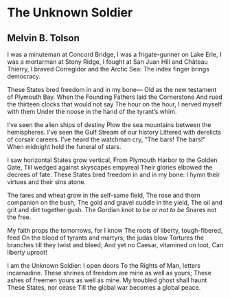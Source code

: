 # The Unknown Soldier
## Melvin B. Tolson
I was a minuteman at Concord Bridge,
I was a frigate-gunner on Lake Erie,
I was a mortarman at Stony Ridge,
I fought at San Juan Hill and Château Thierry,
I braved Corregidor and the Arctic Sea:
The index finger brings democracy.

These States bred freedom in and in my bone—
Old as the new testament of Plymouth Bay.
When the Founding Fathers laid the Cornerstone
And rued the thirteen clocks that would not say
The hour on the hour, I nerved myself with them
Under the noose in the hand of the tyrant’s whim.

I’ve seen the alien ships of destiny
Plow the sea mountains between the hemispheres.
I’ve seen the Gulf Stream of our history
Littered with derelicts of corsair careers.
I’ve heard the watchman cry, “The bars! The bars!”
When midnight held the funeral of stars.

I saw horizontal States grow vertical,
From Plymouth Harbor to the Golden Gate,
Till wedged against skyscapes empyreal
Their glories elbowed the decrees of fate.
These States bred freedom in and in my bone:
I hymn their virtues and their sins atone.

The tares and wheat grow in the self-same field,
The rose and thorn companion on the bush,
The gold and gravel cuddle in the yield,
The oil and grit and dirt together gush.
The Gordian knot _to be or not to be_
Snares not the free.

My faith props the tomorrows, for I know
The roots of liberty, tough-fibered, feed
On the blood of tyrants and martyrs; the judas blow
Tortures the branches till they twist and bleed;
And yet no Caesar, vitamined on loot,
Can liberty uproot!

I am the Unknown Soldier: I open doors
To the Rights of Man, letters incarnadine.
These shrines of freedom are mine as well as yours;
These ashes of freemen yours as well as mine.
My troubled ghost shall haunt These States, nor cease
Till the global war becomes a global peace.